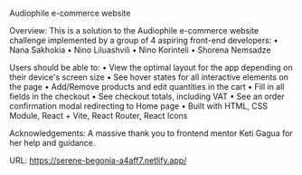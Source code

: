 Audiophile e-commerce website

Overview:
This is a solution to the Audiophile e-commerce website challenge implemented by a group of 4 aspiring front-end developers:
• Nana Sakhokia
• Nino Liluashvili
• Nino Korinteli
• Shorena Nemsadze

Users should be able to:
• View the optimal layout for the app depending on their device's screen size
• See hover states for all interactive elements on the page
• Add/Remove products and edit quantities in the cart
• Fill in all fields in the checkout
• See checkout totals, including VAT
• See an order confirmation modal redirecting to Home page
• Built with HTML, CSS Module, React + Vite, React Router, React Icons

Acknowledgements:
A massive thank you to frontend mentor Keti Gagua for her help and guidance.

URL: https://serene-begonia-a4aff7.netlify.app/
